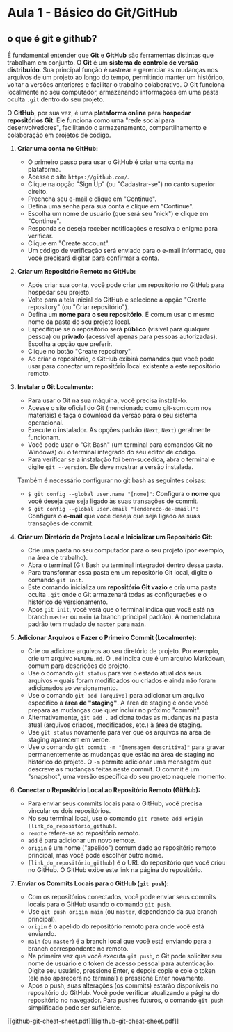 # Aula 1 - Básico do Git/GitHub

## o que é git e github?

É fundamental entender que **Git** e **GitHub** são ferramentas distintas que trabalham em conjunto. O **Git** é um **sistema de controle de versão distribuído**. Sua principal função é rastrear e gerenciar as mudanças nos arquivos de um projeto ao longo do tempo, permitindo manter um histórico, voltar a versões anteriores e facilitar o trabalho colaborativo. O Git funciona localmente no seu computador, armazenando informações em uma pasta oculta `.git` dentro do seu projeto.

O **GitHub**, por sua vez, é uma **plataforma online** para **hospedar repositórios Git**. Ele funciona como uma "rede social para desenvolvedores", facilitando o armazenamento, compartilhamento e colaboração em projetos de código.


1. **Criar uma conta no GitHub:**
    
    - O primeiro passo para usar o GitHub é criar uma conta na plataforma.
    - Acesse o site `https://github.com/`.
    - Clique na opção "Sign Up" (ou "Cadastrar-se") no canto superior direito.
    - Preencha seu e-mail e clique em "Continue".
    - Defina uma senha para sua conta e clique em "Continue".
    - Escolha um nome de usuário (que será seu "nick") e clique em "Continue".
    - Responda se deseja receber notificações e resolva o enigma para verificar.
    - Clique em "Create account".
    - Um código de verificação será enviado para o e-mail informado, que você precisará digitar para confirmar a conta.
2. **Criar um Repositório Remoto no GitHub:**
    
    - Após criar sua conta, você pode criar um repositório no GitHub para hospedar seu projeto.
    - Volte para a tela inicial do GitHub e selecione a opção "Create repository" (ou "Criar repositório").
    - Defina um **nome para o seu repositório**. É comum usar o mesmo nome da pasta do seu projeto local.
    - Especifique se o repositório será **público** (visível para qualquer pessoa) ou **privado** (acessível apenas para pessoas autorizadas). Escolha a opção que preferir.
    - Clique no botão "Create repository".
    - Ao criar o repositório, o GitHub exibirá comandos que você pode usar para conectar um repositório local existente a este repositório remoto.
3. **Instalar o Git Localmente:**
    
    - Para usar o Git na sua máquina, você precisa instalá-lo.
    - Acesse o site oficial do Git (mencionado como git-scm.com nos materiais) e faça o download da versão para o seu sistema operacional.
    - Execute o instalador. As opções padrão (`Next`, `Next`) geralmente funcionam.
    - Você pode usar o "Git Bash" (um terminal para comandos Git no Windows) ou o terminal integrado do seu editor de código.
    - Para verificar se a instalação foi bem-sucedida, abra o terminal e digite `git --version`. Ele deve mostrar a versão instalada.
	  
	Também é necessário configurar no git bash as seguintes coisas:
    
	 - `$ git config --global user.name "[nome]"`: Configura o **nome** que você deseja que seja ligado às suas transações de commit.
	- `$ git config --global user.email "[endereco-de-email]"`: Configura o **e-mail** que você deseja que seja ligado às suas transações de commit.
    
    
    
4. **Criar um Diretório de Projeto Local e Inicializar um Repositório Git:**
    
    - Crie uma pasta no seu computador para o seu projeto (por exemplo, na área de trabalho).
    - Abra o terminal (Git Bash ou terminal integrado) dentro dessa pasta.
    - Para transformar essa pasta em um repositório Git local, digite o comando `git init`.
    - Este comando inicializa um **repositório Git vazio** e cria uma pasta oculta `.git` onde o Git armazenará todas as configurações e o histórico de versionamento.
    - Após `git init`, você verá que o terminal indica que você está na branch `master` ou `main` (a branch principal padrão). A nomenclatura padrão tem mudado de `master` para `main`.
5. **Adicionar Arquivos e Fazer o Primeiro Commit (Localmente):**
    
    - Crie ou adicione arquivos ao seu diretório de projeto. Por exemplo, crie um arquivo `README.md`. O `.md` indica que é um arquivo Markdown, comum para descrições de projeto.
    - Use o comando `git status` para ver o estado atual dos seus arquivos – quais foram modificados ou criados e ainda não foram adicionados ao versionamento.
    - Use o comando `git add [arquivo]` para adicionar um arquivo específico à **área de "staging"**. A área de staging é onde você prepara as mudanças que quer incluir no próximo "commit".
    - Alternativamente, `git add .` adiciona todas as mudanças na pasta atual (arquivos criados, modificados, etc.) à área de staging.
    - Use `git status` novamente para ver que os arquivos na área de staging aparecem em verde.
    - Use o comando `git commit -m "[mensagem descritiva]"` para gravar permanentemente as mudanças que estão na área de staging no histórico do projeto. O `-m` permite adicionar uma mensagem que descreve as mudanças feitas neste commit. O commit é um "snapshot", uma versão específica do seu projeto naquele momento.
6. **Conectar o Repositório Local ao Repositório Remoto (GitHub):**
    
    - Para enviar seus commits locais para o GitHub, você precisa vincular os dois repositórios.
    - No seu terminal local, use o comando `git remote add origin [link_do_repositório_github]`.
    - `remote` refere-se ao repositório remoto.
    - `add` é para adicionar um novo remote.
    - `origin` é um nome ("apelido") comum dado ao repositório remoto principal, mas você pode escolher outro nome.
    - `[link_do_repositório_github]` é o URL do repositório que você criou no GitHub. O GitHub exibe este link na página do repositório.
7. **Enviar os Commits Locais para o GitHub (`git push`):**
    
    - Com os repositórios conectados, você pode enviar seus commits locais para o GitHub usando o comando `git push`.
    - Use `git push origin main` (ou `master`, dependendo da sua branch principal).
    - `origin` é o apelido do repositório remoto para onde você está enviando.
    - `main` (ou `master`) é a branch local que você está enviando para a branch correspondente no remoto.
    - Na primeira vez que você executa `git push`, o Git pode solicitar seu nome de usuário e o token de acesso pessoal para autenticação. Digite seu usuário, pressione Enter, e depois copie e cole o token (ele não aparecerá no terminal) e pressione Enter novamente.
    - Após o push, suas alterações (os commits) estarão disponíveis no repositório do GitHub. Você pode verificar atualizando a página do repositório no navegador. Para pushes futuros, o comando `git push` simplificado pode ser suficiente.

[[github-git-cheat-sheet.pdf]][[github-git-cheat-sheet.pdf]]